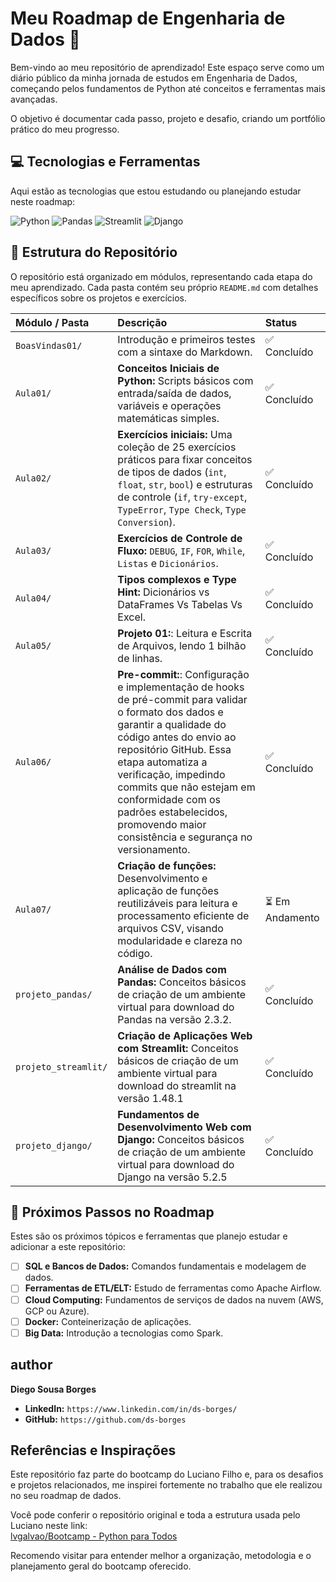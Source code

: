 # Meu Roadmap de Engenharia de Dados 🚀

Bem-vindo ao meu repositório de aprendizado! Este espaço serve como um diário público da minha jornada de estudos em Engenharia de Dados, começando pelos fundamentos de Python até conceitos e ferramentas mais avançadas.

O objetivo é documentar cada passo, projeto e desafio, criando um portfólio prático do meu progresso.

## 💻 Tecnologias e Ferramentas

Aqui estão as tecnologias que estou estudando ou planejando estudar neste roadmap:

![Python](https://img.shields.io/badge/Python-3776AB?style=for-the-badge&logo=python&logoColor=white)
![Pandas](https://img.shields.io/badge/Pandas-150458?style=for-the-badge&logo=pandas&logoColor=white)
![Streamlit](https://img.shields.io/badge/Streamlit-FF4B4B?style=for-the-badge&logo=streamlit&logoColor=white)
![Django](https://img.shields.io/badge/Django-092E20?style=for-the-badge&logo=django&logoColor=white)
## 📂 Estrutura do Repositório

O repositório está organizado em módulos, representando cada etapa do meu aprendizado. Cada pasta contém seu próprio `README.md` com detalhes específicos sobre os projetos e exercícios.

| Módulo / Pasta | Descrição | Status |
| :--- | :--- | :--- |
| `BoasVindas01/` | Introdução e primeiros testes com a sintaxe do Markdown. | ✅ Concluído |
| `Aula01/` | **Conceitos Iniciais de Python:** Scripts básicos com entrada/saída de dados, variáveis e operações matemáticas simples. | ✅ Concluído |
| `Aula02/` |  **Exercícios iniciais:** Uma coleção de 25 exercícios práticos para fixar conceitos de tipos de dados (`int`, `float`, `str`, `bool`) e estruturas de controle (`if`, `try-except`, `TypeError`, `Type Check`, `Type Conversion`). | ✅ Concluído |
| `Aula03/` | **Exercícios de Controle de Fluxo:** `DEBUG`, `IF`, `FOR`, `While`, `Listas` e `Dicionários`. | ✅ Concluído |
| `Aula04/` | **Tipos complexos e Type Hint:** Dicionários vs DataFrames Vs Tabelas Vs Excel. | ✅ Concluído |
| `Aula05/` | **Projeto 01:**: Leitura e Escrita de Arquivos, lendo 1 bilhão de linhas. | ✅ Concluído |
| `Aula06/` | **Pre-commit:**: Configuração e implementação de hooks de pré-commit para validar o formato dos dados e garantir a qualidade do código antes do envio ao repositório GitHub. Essa etapa automatiza a verificação, impedindo commits que não estejam em conformidade com os padrões estabelecidos, promovendo maior consistência e segurança no versionamento. | ✅ Concluído |
| `Aula07/` | **Criação de funções:** Desenvolvimento e aplicação de funções reutilizáveis para leitura e processamento eficiente de arquivos CSV, visando modularidade e clareza no código. | ⏳ Em Andamento |
| `projeto_pandas/` | **Análise de Dados com Pandas:** Conceitos básicos de criação de um ambiente virtual para download do Pandas na versão 2.3.2. | ✅ Concluído |
| `projeto_streamlit/` | **Criação de Aplicações Web com Streamlit:** Conceitos básicos de criação de um ambiente virtual para download do streamlit na versão 1.48.1 |  ✅ Concluído  |
| `projeto_django/` | **Fundamentos de Desenvolvimento Web com Django:**  Conceitos básicos de criação de um ambiente virtual para download do Django na versão 5.2.5 |  ✅ Concluído  |

## 🎯 Próximos Passos no Roadmap

Estes são os próximos tópicos e ferramentas que planejo estudar e adicionar a este repositório:

- [ ] **SQL e Bancos de Dados:** Comandos fundamentais e modelagem de dados.
- [ ] **Ferramentas de ETL/ELT:** Estudo de ferramentas como Apache Airflow.
- [ ] **Cloud Computing:** Fundamentos de serviços de dados na nuvem (AWS, GCP ou Azure).
- [ ] **Docker:** Conteinerização de aplicações.
- [ ] **Big Data:** Introdução a tecnologias como Spark.

## author

**Diego Sousa Borges**

* **LinkedIn:** `https://www.linkedin.com/in/ds-borges/`
* **GitHub:** `https://github.com/ds-borges`

## Referências e Inspirações

Este repositório faz parte do bootcamp do Luciano Filho e, para os desafios e projetos relacionados, me inspirei fortemente no trabalho que ele realizou no seu roadmap de dados.

Você pode conferir o repositório original e toda a estrutura usada pelo Luciano neste link:  
[lvgalvao/Bootcamp - Python para Todos ](https://github.com/lvgalvao/data-engineering-roadmap/tree/79cd29019b91c3a7e8774d15156d63a02881da54/Bootcamp%20-%20Python%20para%20dados)

Recomendo visitar para entender melhor a organização, metodologia e o planejamento geral do bootcamp oferecido.
